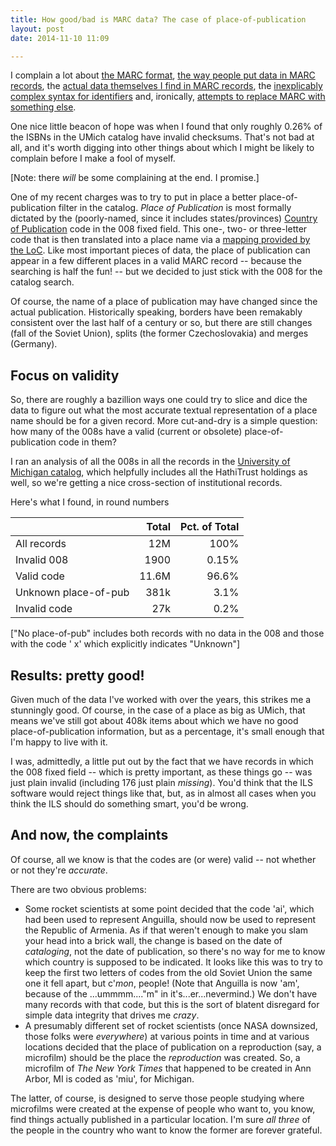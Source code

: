 ```yaml
---
title: How good/bad is MARC data? The case of place-of-publication
layout: post
date: 2014-11-10 11:09

---
```


I complain a lot about [the MARC format](/2010/04/data-structures-and-serializations/),
[the way people put data in MARC records](/2011/04/why-programmers-hate-free-text-in-marc-records/),
the [actual data themselves I find in MARC records](/2011/04/isbn-parenthetical-notes-bad-marc-data-1/),
the [inexplicably complex syntax for identifiers](/yet-another-lc-callnumber-parser/) and, ironically, 
[attempts to replace MARC with something else](/2010/04/why-rda-is-doomed-to-failure/).

One nice little beacon of hope was when I found that only roughly 0.26% of the ISBNs in the UMich catalog 
have invalid checksums. That's not bad at all, and it's worth digging into other things about which
I might be likely to complain before I make a fool of myself.

[Note: there *will* be some complaining at the end. I promise.]

One of my recent charges was to try to put in place a better place-of-publication filter in the catalog.
*Place of Publication* is most formally dictated by the (poorly-named, since it includes states/provinces) [Country of Publication](http://www.oclc.org/bibformats/en/fixedfield/ctry.html)
code in the 008 fixed field. This one-, two- or three-letter code that is then translated into a place name 
via a [mapping provided by the LoC](http://www.loc.gov/standards/codelists/countries.xml). Like most important pieces of data,
the place of publication can appear in a few different places in a valid MARC record -- because the searching is half the fun! --
but we decided to just stick with the
008 for the catalog search.

Of course, the name of a place of publication may have changed since the actual publication. 
Historically speaking, borders have been remakably consistent over the last half of a century
or so, but there are still changes (fall of the Soviet Union), splits (the former Czechoslovakia)
and merges (Germany). 

## Focus on validity

So, there are roughly a bazillion ways one could try to slice and dice the data to figure out what the most
accurate textual representation of a place name should be for a given record. More cut-and-dry is a simple question: 
how many of the 008s have a valid (current or obsolete) place-of-publication code in them?

I ran an analysis of all the 008s in all the records in the [University of Michigan catalog](http://mirlyn.lib.umich.edu/),
which helpfully includes all the HathiTrust holdings as well, so we're getting a nice cross-section of institutional records.

Here's what I found, in round numbers

|           | Total      | Pct. of Total |
|:----------|-----------:|--------------:|
| All records | 12M | 100% |
| Invalid 008 | 1900 | 0.15% |
| Valid code | 11.6M | 96.6% |
| Unknown place-of-pub | 381k | 3.1% |
| Invalid code | 27k | 0.2% |

["No place-of-pub" includes both records with no data in the 008 and those with the code '  x' which explicitly indicates "Unknown"]


## Results: pretty good!

Given much of the data I've worked with over the years, this strikes me a stunningly good. Of course, in the case of a place as 
big as UMich, that means we've still got about 408k items about which we have no good place-of-publication information, but 
as a percentage, it's small enough that I'm happy to live with it. 

I was, admittedly, a little put out by the fact that we have records in which the 008 fixed field -- which is pretty important, as these things go -- was 
just plain invalid (including 176 just plain *missing*). You'd think that the ILS software would reject things like that, but,
as in almost all cases when you think the ILS should do something smart, you'd be wrong.

## And now, the complaints

Of course, all we know is that the codes are (or were) valid -- not whether or not they're *accurate*. 

There are two obvious problems:

* Some rocket scientists at some point decided that the code 'ai', which had been used to represent Anguilla, should now be
used to represent the Republic of Armenia. As if that weren't enough to make you slam your head into a brick wall,
the change is based on the date of *cataloging*, not the date of publication, so there's no way for me to know which
country is supposed to be indicated. It looks like this was to try to keep the first two letters of codes from the old Soviet Union
the same one it fell apart, but c'*mon*, people! (Note that Anguilla is now 'am', because of the ...ummmm...."m" in it's...er...nevermind.) We don't have
many records with that code, but this is the sort of blatent disregard for simple data integrity that drives me *crazy*. 
* A presumably different set of rocket scientists (once NASA downsized, those folks were *everywhere*) at various points in time and 
at various locations decided that the place of publication on a reproduction (say, a microfilm) should be the place the *reproduction*
was created. So, a microfilm of *The New York Times* that happened to be created in Ann Arbor, MI is coded as 'miu', for Michigan. 

The latter, of course, is designed to serve those people studying where microfilms were created at the expense of people who
want to, you know, find things actually published in a particular location. I'm sure *all three* of the people in the country who want to know the
former are forever grateful. 




